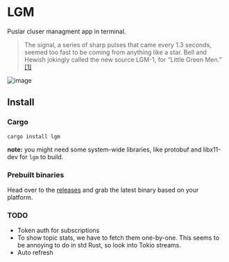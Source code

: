 # LGM
Puslar cluser managment app in terminal.
> The signal, a series of sharp pulses that came every 1.3 seconds, seemed too fast to be coming from anything like a star. Bell and Hewish jokingly called the new source LGM-1, for “Little Green Men.”
>  [[1]](https://www.aps.org/publications/apsnews/200602/history.cfm)

![image](https://github.com/user-attachments/assets/94cd935f-b57b-432f-a1de-02b49edd5a4b)

## Install
### Cargo
`cargo install lgm`

**note:** you might need some system-wide libraries, like protobuf and libx11-dev for `lgm` to build.

### Prebuilt binaries
Head over to the [releases](https://github.com/bloznelis/lgm/releases) and grab the latest binary based on your platform.

### TODO
* Token auth for subscriptions
* To show topic stats, we have to fetch them one-by-one. This seems to be annoying to do in std Rust, so look into Tokio streams.
* Auto refresh
